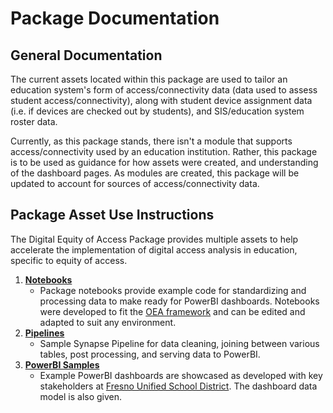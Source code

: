 # Package Documentation
## General Documentation
The current assets located within this package are used to tailor an education system's form of access/connectivity data (data used to assess student access/connectivity), along with student device assignment data (i.e. if devices are checked out by students), and SIS/education system roster data. 

Currently, as this package stands, there isn't a module that supports access/connectivity used by an education institution. Rather, this package is to be used as guidance for how assets were created, and understanding of the dashboard pages. As modules are created, this package will be updated to account for sources of access/connectivity data. 

## Package Asset Use Instructions
The Digital Equity of Access Package provides multiple assets to help accelerate the implementation of digital access analysis in education, specific to equity of access.

1. <strong>[Notebooks]()</strong> 
      * Package notebooks provide example code for standardizing and processing data to make ready for PowerBI dashboards. Notebooks were developed to fit the [OEA framework](https://github.com/microsoft/OpenEduAnalytics/blob/07aa28a00b36a1822b69a11b1ac04f0748d1b675/framework/notebook/OEA_py.ipynb) and can be edited and adapted to suit any environment. 
2. <strong>[Pipelines]()</strong> 
      * Sample Synapse Pipeline for data cleaning, joining between various tables, post processing, and serving data to PowerBI.
3. <strong>[PowerBI Samples]()</strong> 
      * Example PowerBI dashboards are showcased as developed with key stakeholders at [Fresno Unified School District](https://www.fresnounified.org/). The dashboard data model is also given.
